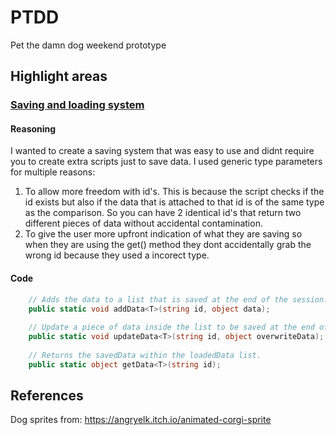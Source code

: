 # PTDD
Pet the damn dog weekend prototype


## Highlight areas
### [Saving and loading system](https://github.com/lukewhitingdev/PTDD/blob/main/Pet-the-damn-dog/Assets/SaveManager.cs)
#### Reasoning
I wanted to create a saving system that was easy to use and didnt require you to create extra scripts just to save data.
I used generic type parameters for multiple reasons:
  1. To allow more freedom with id's. This is because the script checks if the id exists but also if the data that is attached to that id is of the same type as the comparison. So      you can have 2 identical id's that return two different pieces of data without accidental contamination.
  2. To give the user more upfront indication of what they are saving so when they are using the get() method they dont accidentally grab the wrong id because they used a incorect      type.

#### Code
```C#
    // Adds the data to a list that is saved at the end of the session.
    public static void addData<T>(string id, object data);
    
    // Update a piece of data inside the list to be saved at the end of the session.
    public static void updateData<T>(string id, object overwriteData);
    
    // Returns the savedData within the loadedData list.
    public static object getData<T>(string id);
```


## References
Dog sprites from: https://angryelk.itch.io/animated-corgi-sprite
